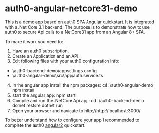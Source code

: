 # auth0-angular-netcore31-demo
 This is a demo app based on auth0 SPA Angular quickstart.
 It is integrated with a .Net Core 3.1 backend.
 The purpose is to demonstrate how to use auth0 to secure Api calls to a NetCore31 app from an Angular 8+ SPA.
 
 To make it work you need to:
 1) Have an auth0 subscription.
 2) Create an Application and an API.
 3) Edit following files with your auth0 configuration info:
  - \auth0-backend-demo\appsettings.config
  - \auth0-angular-demo\src\app\auth.service.ts
 4) In the angular app install the npm packages:
  cd .\auth0-angular-demo\
  npm install
 5) start the angular app:
  npm start
 6) Compile and run the .NetCore Api app:
  cd .\auth0-backend-demo\
  dotnet restore
  dotnet run
 7) Open your browser and navigate to http://http://localhost:3000/

To better understand how to configure your app I recommended to complete the auth0 [angular2](https://auth0.com/docs/quickstart/spa/angular2) quickstart. 
